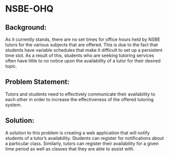 # NSBE-OHQ

## Background:
As it currently stands, there are no set times for office hours held by NSBE tutors for the various subjects that are offered. This is due to the fact that students have variable schedules that make it difficult to set up a persistent time slot. As a result of this, students who are seeking tutoring services often have little to no notice upon the availability of a tutor for their desired topic.

## Problem Statement:
Tutors and students need to effectively communicate their availability to each other in order to increase the effectiveness of the offered tutoring system. 

## Solution:
A solution to this problem is creating a web application that will notify students of a tutor’s availability. Students can register for notifications about a particular class. Similarly, tutors can register their availability for a given time period as well as classes that they are able to assist with. 
